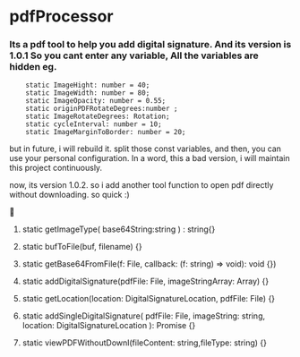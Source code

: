 # pdfProcessor

### Its a pdf tool to help you add digital signature. And its version is 1.0.1 So you cant enter any variable, All the variables are hidden eg.  
```
    static ImageHight: number = 40;
    static ImageWidth: number = 80;
    static ImageOpacity: number = 0.55;
    static originPDFRotateDegrees:number ;
    static ImageRotateDegrees: Rotation;
    static cycleInterval: number = 10;
    static ImageMarginToBorder: number = 20;
```
but in future, i will rebuild it. split those const variables, and then, you can use your personal configuration. 
In a word, this a bad version, i will maintain this project continuously.

now, its version 1.0.2. so i add another tool function to open pdf directly without downloading. so quick :)

🔽
1. static getImageType( base64String:string ) : string{}
2. static bufToFile(buf, filename) {}
3. static getBase64FromFile(f: File, callback: (f: string) => void): void {})
4. static addDigitalSignature(pdfFile: File, imageStringArray: Array<string>) {}
5. static getLocation(location: DigitalSignatureLocation, pdfFile: File) {}
6. static addSingleDigitalSignature(
    pdfFile: File,
    imageString: string,
    location: DigitalSignatureLocation
  ): Promise<ArrayBufferLike> {}
  
7. static viewPDFWithoutDownl(fileContent: string,fileType: string) {}

